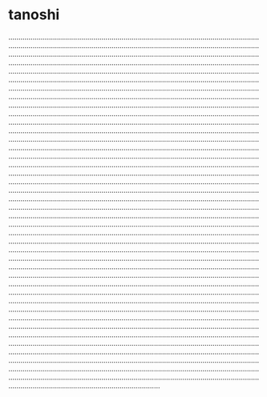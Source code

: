 # tanoshi

.......................................................................................................................................................................................................................................................................................................................................................................................................................................................................................................................................................................................................................................................................................................................................................................................................................................................................................................................................................................................................................................................................................................................................................................................................................................................................................................................................................................................................................................................................................................................................................................................................................................................................................................................................................................................................................................................................................................................................................................................................................................................................................................................................................................................................................................................................................................................................................................................................................................................................................................................................................................................................................................................................................................................................................................................................................................................................................................................................................................................................................................................................................................................................................................................................................................................................................................................................................................................................................................................................................................................................................................................................................................................................................................................................................................................................................................................................................................................................................................................................................................................................................................................................................................................................................................................................................................................................................................................................................................................................................................................................................................................................................................................................................................................................................................................................................................................................................................................................................................................................................................................................................................................................................................................................................................................................................................................................................................